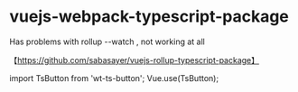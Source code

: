 # vuejs-webpack-typescript-package

Has problems with rollup --watch , not working at all

【https://github.com/sabasayer/vuejs-rollup-typescript-package】

import TsButton from 'wt-ts-button';
Vue.use(TsButton);

<TsButton />
